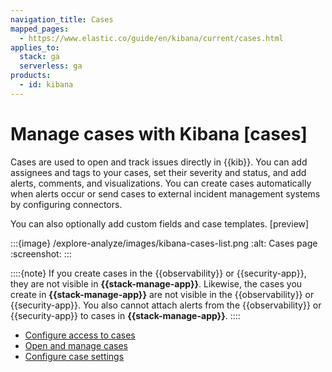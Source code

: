 ```yaml
---
navigation_title: Cases
mapped_pages:
  - https://www.elastic.co/guide/en/kibana/current/cases.html
applies_to:
  stack: ga
  serverless: ga
products:
  - id: kibana
---
```


# Manage cases with Kibana [cases]

Cases are used to open and track issues directly in {{kib}}. You can add assignees and tags to your cases, set their severity and status, and add alerts, comments, and visualizations. You can create cases automatically when alerts occur or send cases to external incident management systems by configuring connectors.

You can also optionally add custom fields and case templates. [preview]

:::{image} /explore-analyze/images/kibana-cases-list.png
:alt: Cases page
:screenshot:
:::

::::{note}
If you create cases in the {{observability}} or {{security-app}}, they are not visible in **{{stack-manage-app}}**. Likewise, the cases you create in **{{stack-manage-app}}** are not visible in the {{observability}} or {{security-app}}. You also cannot attach alerts from the {{observability}} or {{security-app}} to cases in **{{stack-manage-app}}**.
::::

* [Configure access to cases](cases/setup-cases.md)
* [Open and manage cases](cases/manage-cases.md)
* [Configure case settings](cases/manage-cases-settings.md)
